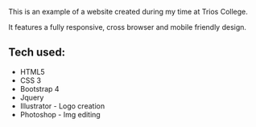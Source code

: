 
This is an example of a website created during my time at Trios College.

It features a fully responsive, cross browser and mobile friendly design.

## Tech used:

  * HTML5
  * CSS 3
  * Bootstrap 4
  * Jquery
  * Illustrator - Logo creation
  * Photoshop - Img editing

